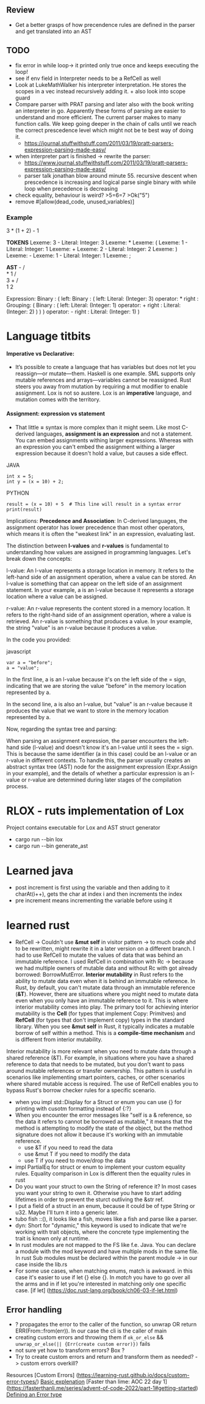 ## Review
- Get a better grasps of how precendence rules are defined in the parser and get translated into an AST


## TODO
- fix error in while loop-> it printed only true once and keeps executing the loop!
- see if env field in Interpreter needs to be a RefCell as well
- Look at LukeMathWalker his interpreter interpretation. He stores the scopes in a vec instead recursively adding it. + also look into scope guard
- Compare parser with PRAT parsing and later also with the book writing an interpreter in go. Apparently these forms of parsing are easier to understand and more efficient. The current parser makes to many function calls. We keep going deeper in the chain of calls until we reach the correct prescedence level which might not be te best way of doing it.
  - https://journal.stuffwithstuff.com/2011/03/19/pratt-parsers-expression-parsing-made-easy/
- when interpreter part is finished -> rewrite the parser:
  - https://www.journal.stuffwithstuff.com/2011/03/19/pratt-parsers-expression-parsing-made-easy/
  - parser talk jonathan blow around minute 55. recursive descent when prescedence is increasing and logical parse single binary with while loop when precedence is decreasing
- check equality, behaviour is weird? >5=6=7 >Ok("5")
- remove #[allow(dead_code, unused_variables)]


### Example

3 * (1 + 2) - 1

__TOKENS__
Lexeme: 3 - Literal: Integer: 3
Lexeme: *
Lexeme: (
Lexeme: 1 - Literal: Integer: 1
Lexeme: +
Lexeme: 2 - Literal: Integer: 2
Lexeme: )
Lexeme: -
Lexeme: 1 - Literal: Integer: 1
Lexeme: ;

__AST__
       -
      / \
     *   1
    / \
   3   +
      / \
     1   2

Expression:
  Binary : ( left:
    Binary : ( left:
      Literal:  (Integer: 3)
      operator:  *
      right :  Grouping:  (
        Binary : ( left:
          Literal:  (Integer: 1)
          operator:  +
          right :   Literal:  (Integer: 2)
        )
      )
    )
    operator:  -
    right :   Literal:  (Integer: 1)
  )

# Language titbits

#### Imperative vs Declarative:
- It’s possible to create a language that has variables but does not let you reassign—or mutate—them. Haskell is one example. SML supports only mutable references and arrays—variables cannot be reassigned. Rust steers you away from mutation by requiring a mut modifier to enable assignment. Lox is not so austere. Lox is an __imperative__ language, and mutation comes with the territory. 

#### Assignment: expression vs statement

- That little __=__ syntax is more complex than it might seem. Like most C-derived languages, __assignment is an expression__ and not a statement. You can embed assignments withing larger expressions. Whereas with an expression you can't embed the assignment withing a larger expression because it doesn't hold a value, but causes a side effect.

JAVA
```
int x = 5;
int y = (x = 10) + 2;
```
PYTHON
```
result = (x = 10) + 5  # This line will result in a syntax error
print(result)
```

Implications:
__Precedence and Association__: In C-derived languages, the assignment operator has lower precedence than most other operators, which means it is often the "weakest link" in an expression, evaluating last.


The distinction between __l-values__ and __r-values__ is fundamental to understanding how values are assigned in programming languages. Let's break down the concepts:

l-value: An l-value represents a storage location in memory. It refers to the left-hand side of an assignment operation, where a value can be stored. An l-value is something that can appear on the left side of an assignment statement. In your example, a is an l-value because it represents a storage location where a value can be assigned.

r-value: An r-value represents the content stored in a memory location. It refers to the right-hand side of an assignment operation, where a value is retrieved. An r-value is something that produces a value. In your example, the string "value" is an r-value because it produces a value.

In the code you provided:

javascript
```
var a = "before";
a = "value";
```
In the first line, a is an l-value because it's on the left side of the = sign, indicating that we are storing the value "before" in the memory location represented by a.

In the second line, a is also an l-value, but "value" is an r-value because it produces the value that we want to store in the memory location represented by a.

Now, regarding the syntax tree and parsing:

When parsing an assignment expression, the parser encounters the left-hand side (l-value) and doesn't know it's an l-value until it sees the = sign. This is because the same identifier (a in this case) could be an l-value or an r-value in different contexts. To handle this, the parser usually creates an abstract syntax tree (AST) node for the assignment expression (Expr.Assign in your example), and the details of whether a particular expression is an l-value or r-value are determined during later stages of the compilation process.


# RLOX - ruts implementation of Lox
Project contains executable for Lox and AST struct generator
- cargo run --bin lox
- cargo run --bin generate_ast


# Learned java
- post increment is first using the variable and then adding to it charAt(i++), gets the char at index i and then increments the index
- pre increment means incrementing the variable before using it

# learned rust
  - RefCell -> Couldn't use __&mut self__ in visitor pattern -> to much code ahd to be rewritten, might rewrite it in a later version on a different branch. I had to use RefCell to mutate the values of data that was behind an immutable reference. I used RefCell in combination with Rc -> because we had multiple owners of mutable data and without Rc with got already borrowed: BorrowMutError.
__Interior mutability__ in Rust refers to the ability to mutate data even when it is behind an immutable reference. In Rust, by default, you can't mutate data through an immutable reference (__&T__). However, there are situations where you might need to mutate data even when you only have an immutable reference to it. This is where interior mutability comes into play. The primary tool for achieving interior mutability is the __Cell__ (for types that implement Copy: Primitves) and __RefCell__ (for types that don't implement copy) types in the standard library. When you see __&mut self__ in Rust, it typically indicates a mutable borrow of self within a method. This is a __compile-time mechanism__ and is different from interior mutability.

Interior mutability is more relevant when you need to mutate data through a shared reference (&T). For example, in situations where you have a shared reference to data that needs to be mutated, but you don't want to pass around mutable references or transfer ownership. This pattern is useful in scenarios like implementing smart pointers, caches, or other scenarios where shared mutable access is required. The use of RefCell enables you to bypass Rust's borrow checker rules for a specific scenario.

- when you impl std::Display for a Struct or enum you can use {} for printing with cusotm formatting instead of {:?} 
- When you encounter the error messages like "self is a & reference, so the data it refers to cannot be borrowed as mutable," it means that the method is attempting to modify the state of the object, but the method signature does not allow it because it's working with an immutable reference.
  - use &T if you need to read the data
  - use &mut T if you need to modify the data
  - use T if you need to move/drop the data
- impl PartialEq for struct or enum to implement your custom equality rules. Equality comparison in Lox is different then the equality rules in rust
- Do you want your struct to own the String of reference it? In most cases you want your string to own it. Otherwise you have to start adding lifetimes in order to prevent the sturct outliving the &str ref. 
- I put a field of a struct in an enum, because it could be of type String or u32. Maybe I'll turn it into a generic later.
- tubo fish ::<u32>(), it looks like a fish, moves like a fish and parse like a parser.
-  dyn: Short for "dynamic," this keyword is used to indicate that we're working with trait objects, where the concrete type implementing the trait is known only at runtime.
- In rust modules are not mapped to the FS like f.e. Java. You can declare a module with the mod keyword and have multiple mods in the same file. In rust Sub modules must be declared within the parent module -> in our case inside the lib.rs
- For some use cases, when matching enums, match is awkward. in this case it's easier to use if let {} else {}. In _match_ you have to go over all the arms and in if let you're interested in matching only one specific case. [if let] (https://doc.rust-lang.org/book/ch06-03-if-let.html) 




## Error handling
- ? propagates the error to the caller of the function, so unwrap OR return ERR(From::from(err)). In our case the cli is the caller of main
- creating custom errors and throwing them if  `ok_or_else` && `unwrap_or_else(|| {Err(create custom error)})` fails
- not sure yet how to transform errors? Box<dyn Error> ?
- Try to create custom errors and return and transform them as needed? -> custom errors overkill?

Resources
[Custom Errors] (https://learning-rust.github.io/docs/custom-error-types/)
[Basic explenation](https://stevedonovan.github.io/rust-gentle-intro/6-error-handling.html)
[Faster than lime: AOC 22 day 1] (https://fasterthanli.me/series/advent-of-code-2022/part-1#getting-started)
[Defining an Error type](https://doc.rust-lang.org/rust-by-example/error/multiple_error_types/reenter_question_mark.html)



